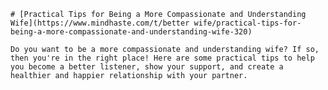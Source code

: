
    # [Practical Tips for Being a More Compassionate and Understanding Wife](https://www.mindhaste.com/t/better wife/practical-tips-for-being-a-more-compassionate-and-understanding-wife-320)

    Do you want to be a more compassionate and understanding wife? If so, then you're in the right place! Here are some practical tips to help you become a better listener, show your support, and create a healthier and happier relationship with your partner.
    